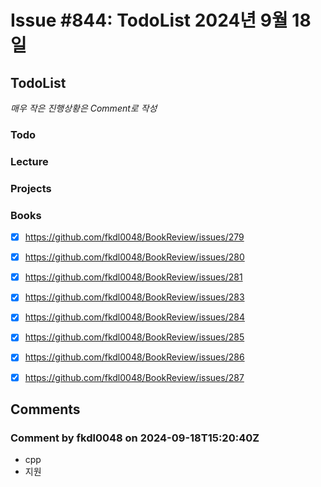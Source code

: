 # Issue #844: TodoList 2024년 9월 18일

## TodoList

*매우 작은 진행상황은 Comment로 작성*

### Todo  

### Lecture

### Projects

### Books

- [x] https://github.com/fkdl0048/BookReview/issues/279
- [x] https://github.com/fkdl0048/BookReview/issues/280
- [x] https://github.com/fkdl0048/BookReview/issues/281
- [x] https://github.com/fkdl0048/BookReview/issues/283
- [x] https://github.com/fkdl0048/BookReview/issues/284
- [x] https://github.com/fkdl0048/BookReview/issues/285
- [x] https://github.com/fkdl0048/BookReview/issues/286
- [x] https://github.com/fkdl0048/BookReview/issues/287


## Comments

### Comment by fkdl0048 on 2024-09-18T15:20:40Z

- cpp
- 지원

